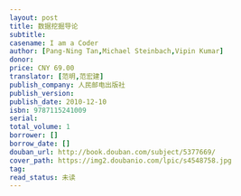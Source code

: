 ```yaml
---
layout: post
title: 数据挖掘导论
subtitle: 
casename: I am a Coder
author: [Pang-Ning Tan,Michael Steinbach,Vipin Kumar]
donor: 
price: CNY 69.00
translator: [范明,范宏建]
publish_company: 人民邮电出版社
publish_version: 
publish_date: 2010-12-10
isbn: 9787115241009
serial: 
total_volume: 1
borrower: []
borrow_date: []
douban_url: http://book.douban.com/subject/5377669/
cover_path: https://img2.doubanio.com/lpic/s4548758.jpg
tag: 
read_status: 未读
---
```

